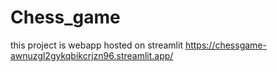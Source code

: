 # Chess_game
this project is webapp hosted on streamlit 
https://chessgame-awnuzgl2gykqbikcrjzn96.streamlit.app/

